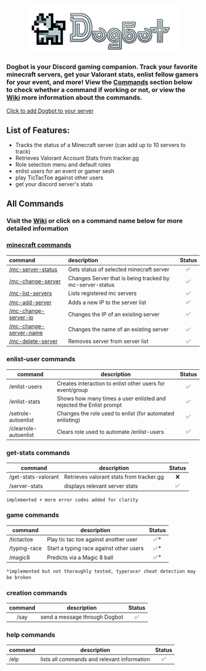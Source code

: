 <p align="center">
  <img src="https://github.com/MykelMatar/Dogbot/blob/main/src/dependencies/images/Dogbot_Logo_Title.png">
</p>

  ### Dogbot is your Discord gaming companion. Track your favorite minecraft servers, get your Valorant stats, enlist fellow gamers for your event, and more! View the [Commands](#all-commands) section below to check whether a command if working or not, or view the [Wiki](https://github.com/MykelMatar/Dogbot/wiki) more information about the commands. 
[Click to add Dogbot to your server](https://discord.com/api/oauth2/authorize?client_id=848283770041532425&permissions=8&scope=bot%20applications.commands)
 

## List of Features:
  * Tracks the status of a Minecraft server (can add up to 10 servers to track)
  * Retrieves Valorant Account Stats from tracker.gg
  * Role selection menu and default roles
  * enlist users for an event or gamer sesh 
  * play TicTacToe against other users
  * get your discord server's stats

## All Commands
### Visit the [Wiki](https://github.com/MykelMatar/Dogbot/wiki) or click on a command name below for more detailed information
### [minecraft commands](https://github.com/MykelMatar/Dogbot/wiki#minecraft-server-tracking-commands)
| command                                                                                   | description                                              | Status |
|:------------------------------------------------------------------------------------------|:---------------------------------------------------------|:------:|
| [/mc-server-status](https://github.com/MykelMatar/Dogbot/wiki#mc-server-status)           | Gets status of selected minecraft server                 |   ✅    |
| [/mc-change-server](https://github.com/MykelMatar/Dogbot/wiki#mc-change-server)           | Changes Server that is being tracked by mc-server-status |   ✅    |
| [/mc-list-servers](https://github.com/MykelMatar/Dogbot/wiki#mc-list-servers)             | Lists registered mc servers                              |   ✅    |
| [/mc-add-server](https://github.com/MykelMatar/Dogbot/wiki#mc-add-server)                 | Adds a new IP to the server list                         |   ✅    |
| [/mc-change-server-ip](https://github.com/MykelMatar/Dogbot/wiki#mc-change-server-ip)     | Changes the IP of an existing server                     |   ✅    |
| [/mc-change-server-name](https://github.com/MykelMatar/Dogbot/wiki#mc-change-server-name) | Changes the name of an existing server                   |   ✅    |
| [/mc-delete-server](https://github.com/MykelMatar/Dogbot/wiki#mc-delete-server)           | Removes server from server list                          |   ✅    |

### enlist-user commands
| command               | description                                                         | Status |
|-----------------------|---------------------------------------------------------------------|:------:|
| /enlist-users         | Creates interaction to enlist other users for event/group           |   ✅   |
| /enlist-stats         | Shows how many times a user enlisted and rejected the Enlist prompt |   ✅   |
| /setrole-autoenlist   | Changes the role used to enlist (for automated enlisting)           |   ✅   |
| /clearrole-autoenlist | Clears role used to automate /enlist-users                          |   ✅   |

### get-stats commands
| command             | description                              | Status |
|---------------------|------------------------------------------|:------:|
| /get-stats-valorant | Retrieves valorant stats from tracker.gg |   ❌   |
| /server-stats       | displays relevant server stats           |   ✅   |

    implemented + more error codes added for clarity

### game commands
| command      | description                             | Status |
|--------------|-----------------------------------------|:------:|
| /tictactoe   | Play tic tac toe against another user   |   ✅*  |
| /typing-race | Start a typing race against other users |   ✅*  |
| /magic8      | Predicts via a Magic 8 ball             |   ✅*  |

    *implemented but not thoroughly tested, typeracer cheat detection may be broken

### creation commands
| command | description                    | Status |
|:-------:|--------------------------------|:------:|
|  /say   | send a message through Dogbot  |   ✅   |


### help commands
| command       | description                                 | Status |
|:--------------|---------------------------------------------|:------:|
| /elp          | lists all commands and relevant information |   ✅   |


